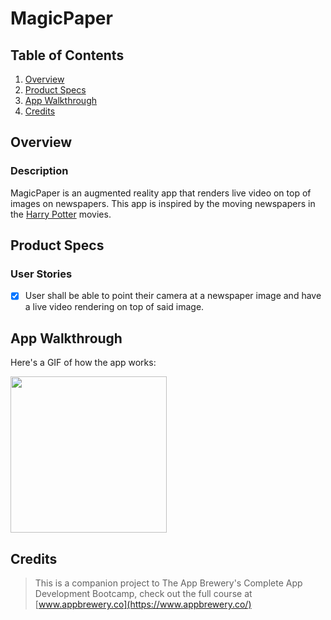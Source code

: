 # MagicPaper

## Table of Contents
1. [Overview](#Overview)
2. [Product Specs](#Product-Specs)
3. [App Walkthrough](#App-Walkthrough)
4. [Credits](#Credits)

## Overview
### Description

MagicPaper is an augmented reality app that renders live video on top of images on newspapers. This app is inspired by the moving newspapers in the [Harry Potter](https://en.wikipedia.org/wiki/Harry_Potter) movies.

## Product Specs
### User Stories

- [X] User shall be able to point their camera at a newspaper image and have a live video rendering on top of said image.

## App Walkthrough

Here's a GIF of how the app works:

<img src="https://user-images.githubusercontent.com/35745973/81513071-816ab000-92da-11ea-9651-af5af44d6114.gif" width=250><br>

## Credits

>This is a companion project to The App Brewery's Complete App Development Bootcamp, check out the full course at [www.appbrewery.co](https://www.appbrewery.co/)
